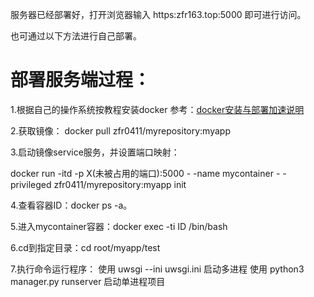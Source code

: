 

服务器已经部署好，打开浏览器输入 https:zfr163.top:5000 即可进行访问。

也可通过以下方法进行自己部署。

# 部署服务端过程：

1.根据自己的操作系统按教程安装docker 参考：[docker安装与部署加速说明](/UML/report/documents/Tech/16341023_docker.md)


2.获取镜像：
docker pull zfr0411/myrepository:myapp

3.启动镜像service服务，并设置端口映射：

docker run -itd -p X(未被占用的端口):5000 - -name mycontainer - -privileged zfr0411/myrepository:myapp init         

4.查看容器ID：docker ps -a。

5.进入mycontainer容器：docker exec -ti ID /bin/bash

6.cd到指定目录：cd root/myapp/test

7.执行命令运行程序：
使用 uwsgi --ini uwsgi.ini 启动多进程
使用 python3 manager.py runserver 启动单进程项目

